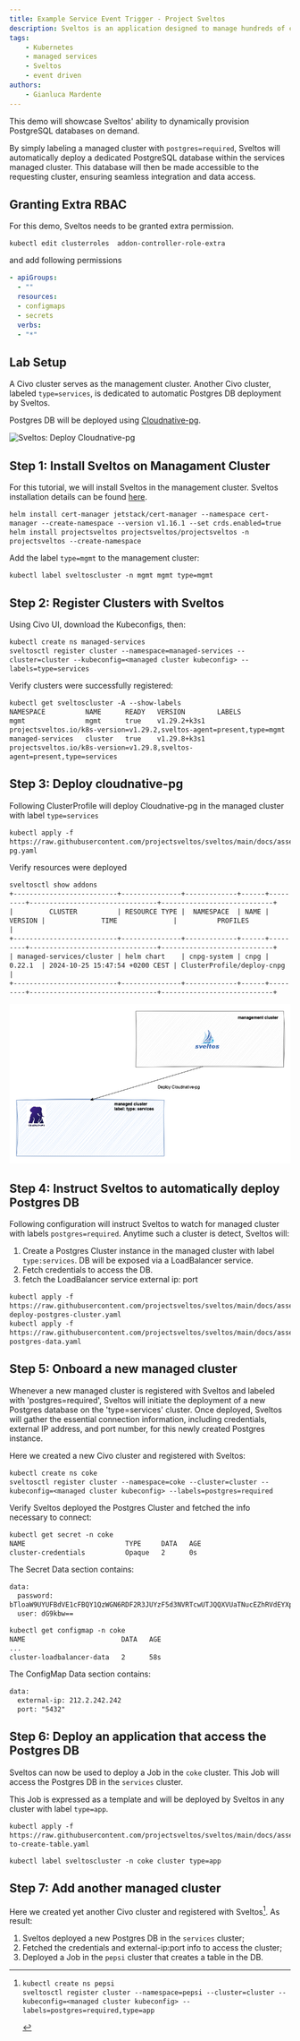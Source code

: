 ```yaml
---
title: Example Service Event Trigger - Project Sveltos
description: Sveltos is an application designed to manage hundreds of clusters by providing declarative APIs to deploy Kubernetes add-ons across multiple clusters.
tags:
    - Kubernetes
    - managed services
    - Sveltos
    - event driven
authors:
    - Gianluca Mardente
---
```


This demo will showcase Sveltos' ability to dynamically provision PostgreSQL databases on demand. 

By simply labeling a managed cluster with  `postgres=required`, Sveltos will automatically deploy a dedicated PostgreSQL database within the services managed cluster. This database will then be made accessible to the requesting cluster, ensuring seamless integration and data access.

## Granting Extra RBAC

For this demo, Sveltos needs to be granted extra permission.

```
kubectl edit clusterroles  addon-controller-role-extra
```

and add following permissions

```yaml
- apiGroups:
  - ""
  resources:
  - configmaps 
  - secrets
  verbs:
  - "*"
```

## Lab Setup

A Civo cluster serves as the management cluster.
Another Civo cluster, labeled `type=services`, is dedicated to automatic Postgres DB deployment by Sveltos.

Postgres DB will be deployed using [Cloudnative-pg](https://github.com/cloudnative-pg/cloudnative-pg).

![Sveltos: Deploy Cloudnative-pg](../assets/sveltos-db-as-a-service.gif)

## Step 1: Install Sveltos on Managament Cluster

For this tutorial, we will install Sveltos in the management cluster. Sveltos installation details can be found [here](../getting_started/install/install.md).

```
helm install cert-manager jetstack/cert-manager --namespace cert-manager --create-namespace --version v1.16.1 --set crds.enabled=true
helm install projectsveltos projectsveltos/projectsveltos -n projectsveltos --create-namespace
```

Add the label `type=mgmt` to the management cluster:

```
kubectl label sveltoscluster -n mgmt mgmt type=mgmt
```

## Step 2: Register Clusters with Sveltos

Using Civo UI, download the Kubeconfigs, then:

```
kubectl create ns managed-services
sveltosctl register cluster --namespace=managed-services --cluster=cluster --kubeconfig=<managed cluster kubeconfig> --labels=type=services
```

Verify clusters were successfully registered:

```
kubectl get sveltoscluster -A --show-labels
NAMESPACE          NAME      READY   VERSION        LABELS
mgmt               mgmt      true    v1.29.2+k3s1   projectsveltos.io/k8s-version=v1.29.2,sveltos-agent=present,type=mgmt
managed-services   cluster   true    v1.29.8+k3s1   projectsveltos.io/k8s-version=v1.29.8,sveltos-agent=present,type=services
```

## Step 3: Deploy cloudnative-pg

Following ClusterProfile will deploy Cloudnative-pg in the managed cluster with label `type=services`

```
kubectl apply -f https://raw.githubusercontent.com/projectsveltos/sveltos/main/docs/assets/cloudnative-pg.yaml
```

Verify resources were deployed

```
sveltosctl show addons        
+--------------------------+---------------+-------------+------+---------+--------------------------------+----------------------------+
|         CLUSTER          | RESOURCE TYPE |  NAMESPACE  | NAME | VERSION |              TIME              |          PROFILES          |
+--------------------------+---------------+-------------+------+---------+--------------------------------+----------------------------+
| managed-services/cluster | helm chart    | cnpg-system | cnpg | 0.22.1  | 2024-10-25 15:47:54 +0200 CEST | ClusterProfile/deploy-cnpg |
+--------------------------+---------------+-------------+------+---------+--------------------------------+----------------------------+
```

![Sveltos: Deploy Cloudnative-pg](../assets/sveltos-cloudnative-pg.png)


## Step 4: Instruct Sveltos to automatically deploy Postgres DB 

Following configuration will instruct Sveltos to watch for managed cluster with labels `postgres=required`. Anytime such a cluster is detect, Sveltos will:

1. Create a Postgres Cluster instance in the managed cluster with label `type:services`. DB will be exposed via a LoadBalancer service.
2. Fetch credentials to access the DB.
3. fetch the LoadBalancer service external ip: port

```
kubectl apply -f https://raw.githubusercontent.com/projectsveltos/sveltos/main/docs/assets/auto-deploy-postgres-cluster.yaml
kubectl apply -f https://raw.githubusercontent.com/projectsveltos/sveltos/main/docs/assets/fetch-postgres-data.yaml
```

## Step 5: Onboard a new managed cluster

Whenever a new managed cluster is registered with Sveltos and labeled with 'postgres=required', Sveltos will initiate the deployment of a new Postgres database on the 'type=services' cluster. 
Once deployed, Sveltos will gather the essential connection information, including credentials, external IP address, and port number, for this newly created Postgres instance.

Here we created a new Civo cluster and registered with Sveltos:

```
kubectl create ns coke
sveltosctl register cluster --namespace=coke --cluster=cluster --kubeconfig=<managed cluster kubeconfig> --labels=postgres=required
```

Verify Sveltos deployed the Postgres Cluster and fetched the info necessary to connect:

```
kubectl get secret -n coke
NAME                         TYPE     DATA   AGE
cluster-credentials          Opaque   2      0s
```

The Secret Data section contains:

```
data:
  password: bTloaW9UYUFBdVE1cFBQY1QzWGN6RDF2R3JUYzF5d3NVRTcwUTJQQXVUaTNucEZhRVdEYXpsZ1pmcnAzYWZwdg==
  user: dG9kbw==
```

```
kubectl get configmap -n coke                         
NAME                        DATA   AGE
...
cluster-loadbalancer-data   2      58s
```

The ConfigMap Data section contains:

```
data:
  external-ip: 212.2.242.242
  port: "5432"
```

## Step 6: Deploy an application that access the Postgres DB

Sveltos can now be used to deploy a Job in the `coke` cluster. This Job will access the Postgres DB in the `services` cluster.

This Job is expressed as a template and will be deployed by Sveltos in any cluster with label `type=app`.

```
kubectl apply -f https://raw.githubusercontent.com/projectsveltos/sveltos/main/docs/assets/job-to-create-table.yaml
```

```
kubectl label sveltoscluster -n coke cluster type=app
```


## Step 7: Add another managed cluster

Here we created yet another Civo cluster and registered with Sveltos[^1]. As result:

1. Sveltos deployed a new Postgres DB in the `services` cluster;
2. Fetched the credentials and external-ip:port info to access the cluster;
3. Deployed a Job in the `pepsi` cluster that creates a table in the DB.

[^1]:
    ```
    kubectl create ns pepsi
    sveltosctl register cluster --namespace=pepsi --cluster=cluster --kubeconfig=<managed cluster kubeconfig> --labels=postgres=required,type=app
    ```
